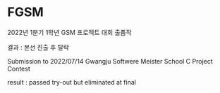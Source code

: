 # FGSM
2022년 1분기 1학년 GSM 프로젝트 대회 출품작

결과 : 본선 진출 후 탈락

Submission to 2022/07/14 Gwangju Softwere Meister School C Project Contest

result : passed try-out but eliminated at final

